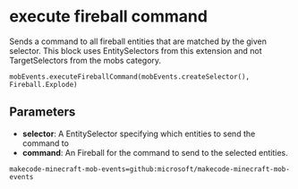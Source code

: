# execute fireball command

Sends a command to all fireball entities that are matched by the given selector. This
block uses EntitySelectors from this extension and not TargetSelectors from the mobs
category.

```sig
mobEvents.executeFireballCommand(mobEvents.createSelector(), Fireball.Explode)
```

## Parameters

* **selector**: A EntitySelector specifying which entities to send the command to
* **command**: An Fireball for the command to send to the selected entities.

```package
makecode-minecraft-mob-events=github:microsoft/makecode-minecraft-mob-events
```
